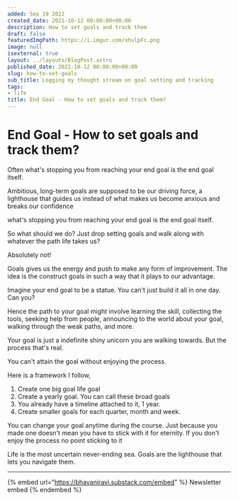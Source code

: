 ```yaml
---
added: Sep 19 2022
created_date: 2021-10-12 00:00:00+00:00
description: How to set goals and track them
draft: false
featuredImgPath: https://i.imgur.com/xhvlpFc.png
image: null
isexternal: true
layout: ../layouts/BlogPost.astro
published_date: 2021-10-12 00:00:00+00:00
slug: how-to-set-goals
sub_title: Logging my thought stream on goal setting and tracking
tags:
- life
title: End Goal - How to set goals and track them?
---
```


# End Goal - How to set goals and track them?

Often what's stopping you from reaching your end goal is the end goal itself.

Ambitious, long-term goals are supposed to be our driving force, a lighthouse that guides us instead of what makes us become anxious and breaks our confidence

what's stopping you from reaching your end goal is the end goal itself.

So what should we do? Just drop setting goals and walk along with whatever the path life takes us?

Absolutely not!

Goals gives us the energy and push to make any form of improvement. The idea is the construct goals in such a way that it plays to our advantage.

Imagine your end goal to be a statue. You can't just build it all in one day. Can you?

Hence the path to your goal might involve learning the skill, collecting the tools, seeking help from people, announcing to the world about your goal, walking through the weak paths, and more.

Your goal is just a indefinite shiny unicorn you are walking towards. But the process that's real.

You can't attain the goal without enjoying the process.

Here is a framework I follow,

1. Create one big goal life goal
2. Create a yearly goal. You can call these broad goals
3. You already have a timeline attached to it, 1 year.
4. Create smaller goals for each quarter, month and week.

You can change your goal anytime during the course. Just because you made one doesn't mean you have to stick with it for eternity. If you don't enjoy the process no point sticking to it

Life is the most uncertain never-ending sea. Goals are the lighthouse that lets you navigate them.

***

{% embed url="https://bhavaniravi.substack.com/embed" %}
Newsletter embed
{% endembed %}
